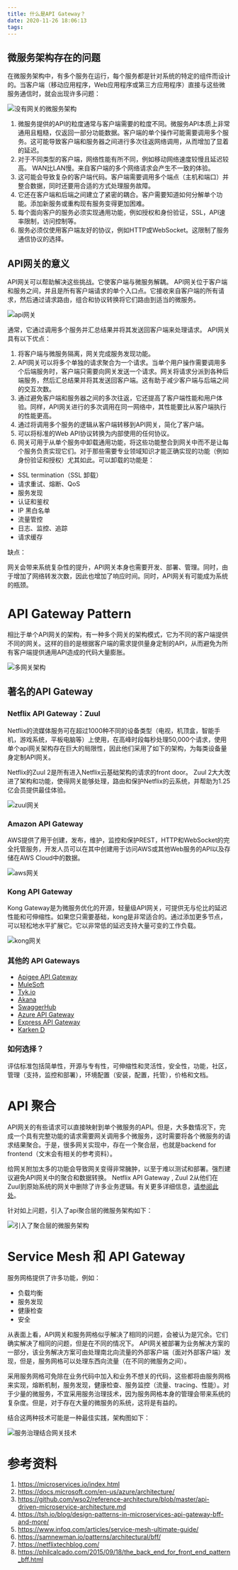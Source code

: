 ```yaml
---
title: 什么是API Gateway？
date: 2020-11-26 18:06:13
tags:
---
```

## 微服务架构存在的问题

在微服务架构中，有多个服务在运行，每个服务都是针对系统的特定的组件而设计的。当客户端（移动应用程序，Web应用程序或第三方应用程序）直接与这些微服务通信时，就会出现许多问题：

![没有网关的微服务架构](没有网关的微服务架构.png)

1. 微服务提供的API的粒度通常与客户端需要的粒度不同。微服务API本质上非常通用且粗糙，仅返回一部分功能数据。客户端的单个操作可能需要调用多个服务。这可能导致客户端和服务器之间进行多次往返网络调用，从而增加了显着的延迟。
2. 对于不同类型的客户端，网络性能有所不同，例如移动网络速度较慢且延迟较高。 WAN比LAN慢。来自客户端的多个网络请求会产生不一致的体验。
3. 这可能会导致复杂的客户端代码。客户端需要调用多个端点（主机和端口）并整合数据，同时还要用合适的方式处理服务故障。
4. 它还在客户端和后端之间建立了紧密的耦合。客户需要知道如何分解单个功能。添加新服务或重构现有服务变得更加困难。
5. 每个面向客户的服务必须实现通用功能，例如授权和身份验证，SSL，API速率限制，访问控制等。
6. 服务必须仅使用客户端友好的协议，例如HTTP或WebSocket。这限制了服务通信协议的选择。

## API网关的意义

API网关可以帮助解决这些挑战。它使客户端与微服务解耦。 API网关位于客户端和服务之间，并且是所有客户端请求的单个入口点。它接收来自客户端的所有请求，然后通过请求路由，组合和协议转换将它们路由到适当的微服务。

![api网关](api网关.png)

通常，它通过调用多个服务并汇总结果并将其发送回客户端来处理请求。 API网关具有以下优点：

1. 将客户端与微服务隔离，网关完成服务发现功能。
2. API网关可以将多个单独的请求聚合为一个请求。当单个用户操作需要调用多个后端服务时，客户端只需要向网关发送一个请求。网关将请求分派到各种后端服务，然后汇总结果并将其发送回客户端。这有助于减少客户端与后端之间的交互次数。
3. 通过避免客户端和服务器之间的多次往返，它还提高了客户端性能和用户体验。同样，API网关进行的多次调用在同一网络中，其性能要比从客户端执行的性能更高。
4. 通过将调用多个服务的逻辑从客户端转移到API网关，简化了客户端。
5. 可以将标准的Web API协议转换为内部使用的任何协议。
6. 网关可用于从单个服务中卸载通用功能，将这些功能整合到网关中而不是让每个服务负责实现它们。对于那些需要专业领域知识才能正确实现的功能（例如身份验证和授权）尤其如此。可以卸载的功能是：

- SSL termination（SSL 卸载）
- 请求重试、熔断、QoS
- 服务发现
- 认证和鉴权
- IP 黑白名单
- 流量管控
- 日志、监控、追踪
- 请求缓存

缺点：

网关会带来系统复杂性的提升，API网关本身也需要开发、部署、管理。同时，由于增加了网络转发次数，因此也增加了响应时间。同时，API网关有可能成为系统的瓶颈。

# API Gateway Pattern

相比于单个API网关的架构，有一种多个网关的架构模式，它为不同的客户端提供不同的网关。这样的目的是根据客户端的需求提供量身定制的API，从而避免为所有客户端提供通用API造成的代码大量膨胀。

![多网关架构](多网关架构.png)

## 著名的API Gateway

### Netflix API Gateway：Zuul

Netflix的流媒体服务可在超过1000种不同的设备类型（电视，机顶盒，智能手机，游戏系统，平板电脑等）上使用，在高峰时段每秒处理50,000个请求，使用单个api网关架构存在巨大的局限性，因此他们采用了如下的架构，为每类设备量身定制API网关。

Netflix的Zuul 2是所有进入Netflix云基础架构的请求的front door。 Zuul 2大大改进了架构和功能，使得网关能够处理，路由和保护Netflix的云系统，并帮助为1.25亿会员提供最佳体验。

![zuul网关](zuul网关.png)

### Amazon API Gateway

AWS提供了用于创建，发布，维护，监控和保护REST，HTTP和WebSocket的完全托管服务，开发人员可以在其中创建用于访问AWS或其他Web服务的API以及存储在AWS Cloud中的数据。

![aws网关](aws网关.png)

### Kong API Gateway

Kong Gateway是为微服务优化的开源，轻量级API网关，可提供无与伦比的延迟性能和可伸缩性。如果您只需要基础，kong是非常适合的。通过添加更多节点，可以轻松地水平扩展它。它以非常低的延迟支持大量可变的工作负载。

![kong网关](kong网关.png)

### 其他的 API Gateways

- [Apigee API Gateway](https://apigee.com/api-management/)
- [MuleSoft](https://www.mulesoft.com/platform/api-management)
- [Tyk.io](https://github.com/TykTechnologies/tyk)
- [Akana](https://www.akana.com/products/api-platform/api-gateway)
- [SwaggerHub](https://swagger.io/tools/swaggerhub/)
- [Azure API Gateway](https://azure.microsoft.com/en-us/services/api-management/)
- [Express API Gateway](https://www.express-gateway.io/)
- [Karken D](https://www.krakend.io/)

### 如何选择？

评估标准包括简单性，开源与专有性，可伸缩性和灵活性，安全性，功能，社区，管理（支持，监控和部署），环境配置（安装，配置，托管），价格和文档。

# API 聚合

API网关的有些请求可以直接映射到单个微服务的API。但是，大多数情况下，完成一个具有完整功能的请求需要网关调用多个微服务，这时需要将各个微服务的请求结果聚合。于是，很多网关实现中，存在一个聚合层，也就是backend for frontend（文末会有相关的参考资料）。

给网关附加太多的功能会导致网关变得非常臃肿，以至于难以测试和部署。强烈建议避免API网关中的聚合和数据转换。 Netflix API Gateway , Zuul 2从他们在Zuul到原始系统的网关中删除了许多业务逻辑。有关更多详细信息，[请参阅此处](https://www.infoq.com/news/2016/10/netflix-zuul-asynch-nonblocking/)。

针对如上问题，引入了api聚合层的微服务架构如下：

![引入了聚合层的微服务架构](引入了聚合层的微服务架构.png)

# Service Mesh 和 API Gateway

服务网格提供了许多功能，例如：

- 负载均衡
- 服务发现
- 健康检查
- 安全

从表面上看，API网关和服务网格似乎解决了相同的问题，会被认为是冗余。它们确实解决了相同的问题，但是在不同的情况下。 API网关被部署为业务解决方案的一部分，该业务解决方案可由处理南北向流量的外部客户端（面对外部客户端）发现，但是，服务网格可以处理东西向流量（在不同的微服务之间）。

采用服务网格可免除在业务代码中加入和业务不想关的代码，这些都将由服务网格来实现，熔断机制，服务发现，健康检查、服务监控（流量、tracing、性能）。对于少量的微服务，不宜采用服务治理技术，因为服务网格本身的管理会带来系统的复杂度。但是，对于存在大量的微服务的系统，这将是有益的。

结合这两种技术可能是一种最佳实践，架构图如下：

![服务治理结合网关技术](服务治理结合网关技术.png)

# 参考资料

1. https://microservices.io/index.html
2. https://docs.microsoft.com/en-us/azure/architecture/
3. https://github.com/wso2/reference-architecture/blob/master/api-driven-microservice-architecture.md
4. https://tsh.io/blog/design-patterns-in-microservices-api-gateway-bff-and-more/
5. https://www.infoq.com/articles/service-mesh-ultimate-guide/
6. https://samnewman.io/patterns/architectural/bff/
7. https://netflixtechblog.com/
8. https://philcalcado.com/2015/09/18/the_back_end_for_front_end_pattern_bff.html